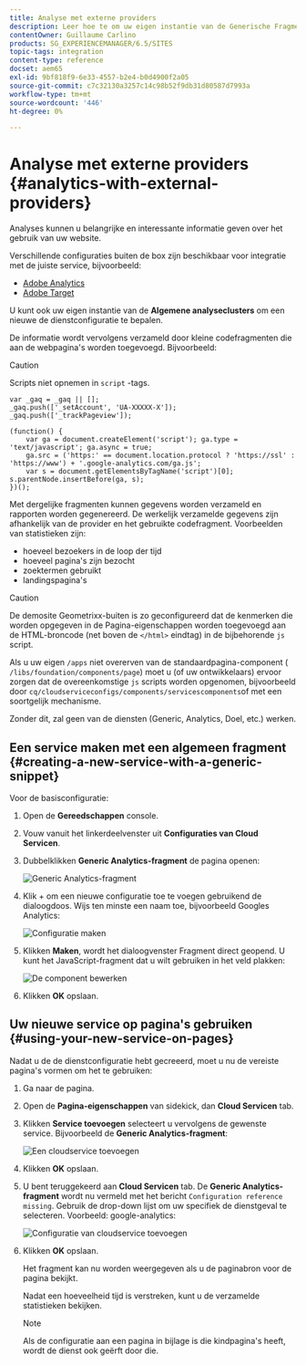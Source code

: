 ```yaml
---
title: Analyse met externe providers
description: Leer hoe te om uw eigen instantie van de Generische Fragmenten van Analytics te vormen om een nieuwe de dienstconfiguratie te bepalen.
contentOwner: Guillaume Carlino
products: SG_EXPERIENCEMANAGER/6.5/SITES
topic-tags: integration
content-type: reference
docset: aem65
exl-id: 9bf818f9-6e33-4557-b2e4-b0d4900f2a05
source-git-commit: c7c32130a3257c14c98b52f9db31d80587d7993a
workflow-type: tm+mt
source-wordcount: '446'
ht-degree: 0%

---
```



# Analyse met externe providers {#analytics-with-external-providers}

Analyses kunnen u belangrijke en interessante informatie geven over het gebruik van uw website.

Verschillende configuraties buiten de box zijn beschikbaar voor integratie met de juiste service, bijvoorbeeld:

* [Adobe Analytics](/help/sites-administering/adobeanalytics.md)
* [Adobe Target](/help/sites-administering/target.md)

U kunt ook uw eigen instantie van de **Algemene analyseclusters** om een nieuwe de dienstconfiguratie te bepalen.

De informatie wordt vervolgens verzameld door kleine codefragmenten die aan de webpagina&#39;s worden toegevoegd. Bijvoorbeeld:

>[!CAUTION]
>
>Scripts niet opnemen in `script` -tags.

```
var _gaq = _gaq || [];
_gaq.push(['_setAccount', 'UA-XXXXX-X']);
_gaq.push(['_trackPageview']);

(function() {
    var ga = document.createElement('script'); ga.type = 'text/javascript'; ga.async = true;
    ga.src = ('https:' == document.location.protocol ? 'https://ssl' : 'https://www') + '.google-analytics.com/ga.js';
    var s = document.getElementsByTagName('script')[0]; s.parentNode.insertBefore(ga, s);
})();
```

Met dergelijke fragmenten kunnen gegevens worden verzameld en rapporten worden gegenereerd. De werkelijk verzamelde gegevens zijn afhankelijk van de provider en het gebruikte codefragment. Voorbeelden van statistieken zijn:

* hoeveel bezoekers in de loop der tijd
* hoeveel pagina&#39;s zijn bezocht
* zoektermen gebruikt
* landingspagina&#39;s

>[!CAUTION]
>
>De demosite Geometrixx-buiten is zo geconfigureerd dat de kenmerken die worden opgegeven in de Pagina-eigenschappen worden toegevoegd aan de HTML-broncode (net boven de `</html>` eindtag) in de bijbehorende `js` script.
>
>Als u uw eigen `/apps` niet overerven van de standaardpagina-component ( `/libs/foundation/components/page`) moet u (of uw ontwikkelaars) ervoor zorgen dat de overeenkomstige `js` scripts worden opgenomen, bijvoorbeeld door `cq/cloudserviceconfigs/components/servicescomponents`of met een soortgelijk mechanisme.
>
>Zonder dit, zal geen van de diensten (Generic, Analytics, Doel, etc.) werken.

## Een service maken met een algemeen fragment {#creating-a-new-service-with-a-generic-snippet}

Voor de basisconfiguratie:

1. Open de **Gereedschappen** console.
1. Vouw vanuit het linkerdeelvenster uit **Configuraties van Cloud Servicen**.
1. Dubbelklikken **Generic Analytics-fragment** de pagina openen:

   ![Generic Analytics-fragment](assets/analytics_genericoverview.png)

1. Klik + om een nieuwe configuratie toe te voegen gebruikend de dialoogdoos. Wijs ten minste een naam toe, bijvoorbeeld Googles Analytics:

   ![Configuratie maken](assets/analytics_addconfig.png)

1. Klikken **Maken**, wordt het dialoogvenster Fragment direct geopend. U kunt het JavaScript-fragment dat u wilt gebruiken in het veld plakken:

   ![De component bewerken](assets/analytics_snippet.png)

1. Klikken **OK** opslaan.

## Uw nieuwe service op pagina&#39;s gebruiken {#using-your-new-service-on-pages}

Nadat u de de dienstconfiguratie hebt gecreeerd, moet u nu de vereiste pagina&#39;s vormen om het te gebruiken:

1. Ga naar de pagina.
1. Open de **Pagina-eigenschappen** van sidekick, dan **Cloud Servicen** tab.
1. Klikken **Service toevoegen** selecteert u vervolgens de gewenste service. Bijvoorbeeld de **Generic Analytics-fragment**:

   ![Een cloudservice toevoegen](assets/analytics_selectservice.png)

1. Klikken **OK** opslaan.
1. U bent teruggekeerd aan **Cloud Servicen** tab. De **Generic Analytics-fragment** wordt nu vermeld met het bericht `Configuration reference missing`. Gebruik de drop-down lijst om uw specifiek de dienstgeval te selecteren. Voorbeeld: google-analytics:

   ![Configuratie van cloudservice toevoegen](assets/analytics_selectspecificservice.png)

1. Klikken **OK** opslaan.

   Het fragment kan nu worden weergegeven als u de paginabron voor de pagina bekijkt.

   Nadat een hoeveelheid tijd is verstreken, kunt u de verzamelde statistieken bekijken.

   >[!NOTE]
   >
   >Als de configuratie aan een pagina in bijlage is die kindpagina&#39;s heeft, wordt de dienst ook geërft door die.
